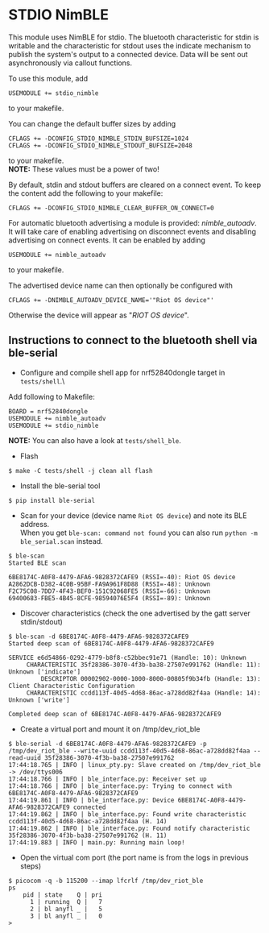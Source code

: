 # STDIO NimBLE

This module uses NimBLE for stdio. The bluetooth characteristic for
stdin is writable and the characteristic for stdout uses the indicate
mechanism to publish the system's output to a connected device. Data will be
sent out asynchronously via callout functions.

To use this module, add
```
USEMODULE += stdio_nimble
```
to your makefile.

You can change the default buffer sizes by adding
```
CFLAGS += -DCONFIG_STDIO_NIMBLE_STDIN_BUFSIZE=1024
CFLAGS += -DCONFIG_STDIO_NIMBLE_STDOUT_BUFSIZE=2048
```
to your makefile. \
**NOTE:** These values must be a power of two!

By default, stdin and stdout buffers are cleared on a connect event. To keep the
content add the following to your makefile:
```
CFLAGS += -DCONFIG_STDIO_NIMBLE_CLEAR_BUFFER_ON_CONNECT=0
```

For automatic bluetooth advertising a module is provided: *nimble_autoadv*.
It will take care of enabling advertising on disconnect events and
disabling advertising on connect events. It can be enabled by adding
```
USEMODULE += nimble_autoadv
```
to your makefile.

The advertised device name can then optionally be configured with
```
CFLAGS += -DNIMBLE_AUTOADV_DEVICE_NAME='"Riot OS device"'
```
Otherwise the device will appear as "*RIOT OS device*".

## Instructions to connect to the bluetooth shell via ble-serial

- Configure and compile shell app for nrf52840dongle target in `tests/shell`.\

Add following to Makefile:
```
BOARD = nrf52840dongle
USEMODULE += nimble_autoadv
USEMODULE += stdio_nimble
```

**NOTE:** You can also have a look at `tests/shell_ble`.

- Flash

`$ make -C tests/shell -j clean all flash`

- Install the ble-serial tool

`$ pip install ble-serial`

- Scan for your device (device name `Riot OS device`) and note its BLE address.\
  When you get `ble-scan: command not found` you can also run
  `python -m ble_serial.scan` instead.
```
$ ble-scan
Started BLE scan

6BE8174C-A0F8-4479-AFA6-9828372CAFE9 (RSSI=-40): Riot OS device
A2862DCB-D382-4C0B-95BF-FA9A961F8D88 (RSSI=-48): Unknown
F2C75C08-7DD7-4F43-BEF0-151C92068FE5 (RSSI=-66): Unknown
69400683-FBE5-4B45-8CFE-98594076E5F4 (RSSI=-89): Unknown
```

- Discover characteristics (check the one advertised by the gatt server stdin/stdout)
```
$ ble-scan -d 6BE8174C-A0F8-4479-AFA6-9828372CAFE9
Started deep scan of 6BE8174C-A0F8-4479-AFA6-9828372CAFE9

SERVICE e6d54866-0292-4779-b8f8-c52bbec91e71 (Handle: 10): Unknown
     CHARACTERISTIC 35f28386-3070-4f3b-ba38-27507e991762 (Handle: 11): Unknown ['indicate']
         DESCRIPTOR 00002902-0000-1000-8000-00805f9b34fb (Handle: 13): Client Characteristic Configuration
     CHARACTERISTIC ccdd113f-40d5-4d68-86ac-a728dd82f4aa (Handle: 14): Unknown ['write']

Completed deep scan of 6BE8174C-A0F8-4479-AFA6-9828372CAFE9
```

- Create a virtual port and mount it on /tmp/dev_riot_ble
```
$ ble-serial -d 6BE8174C-A0F8-4479-AFA6-9828372CAFE9 -p /tmp/dev_riot_ble --write-uuid ccdd113f-40d5-4d68-86ac-a728dd82f4aa --read-uuid 35f28386-3070-4f3b-ba38-27507e991762
17:44:18.765 | INFO | linux_pty.py: Slave created on /tmp/dev_riot_ble -> /dev/ttys006
17:44:18.766 | INFO | ble_interface.py: Receiver set up
17:44:18.766 | INFO | ble_interface.py: Trying to connect with 6BE8174C-A0F8-4479-AFA6-9828372CAFE9
17:44:19.861 | INFO | ble_interface.py: Device 6BE8174C-A0F8-4479-AFA6-9828372CAFE9 connected
17:44:19.862 | INFO | ble_interface.py: Found write characteristic ccdd113f-40d5-4d68-86ac-a728dd82f4aa (H. 14)
17:44:19.862 | INFO | ble_interface.py: Found notify characteristic 35f28386-3070-4f3b-ba38-27507e991762 (H. 11)
17:44:19.883 | INFO | main.py: Running main loop!
```

- Open the virtual com port (the port name is from the logs in previous steps)
```
$ picocom -q -b 115200 --imap lfcrlf /tmp/dev_riot_ble
ps
    pid | state    Q | pri
      1 | running  Q |   7
      2 | bl anyfl _ |   5
      3 | bl anyfl _ |   0
>
```